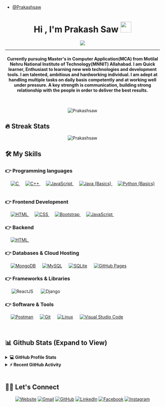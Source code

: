 - [@Prakashsaw](https://github.com/Prakashsaw) 
<h1 align="center">Hi , I'm Prakash Saw <img src="https://media.giphy.com/media/hvRJCLFzcasrR4ia7z/giphy.gif" width="35"></h1>

<p align="center">
  <a href="https://github.com/DenverCoder1/readme-typing-svg"><img src="https://readme-typing-svg.herokuapp.com?lines=Full-Stack+Web+Developer;DS%20|%20ALGO%20Enthusiast;ReactJS%20Developer;MERN%20Developer;Always%20learning%20new%20things&center=true&width=500&height=50&font=georgia"></a>
</p>
<hr/>


<h4 align="center">Currently pursuing Master's in Computer Application(MCA) from Motilal Nehru National Institute of Technology(MNNIT) Allahabad. I am Quick learner, Enthusiast to learning new web technologies and development tools. I am talented, ambitious and hardworking individual. I am adept at handling multiple tasks on daily basis competently and at working well under pressure. A key strength is communication, building strong relationship with the people in order to deliver the best results.</h4>
<br>
<p align="center"> <img src="https://komarev.com/ghpvc/?username=Prakash&label=Prakash's%20Profile%20Views%20&color=dc143c&style=plastic" alt="Prakashsaw" /> </p>


## 🔥 Streak Stats
<p align="center"><img align="center" src="https://github-readme-streak-stats.herokuapp.com/?user=Prakashsaw&theme=algolia" alt="Prakashsaw" /></p>


## 🛠️ My Skills
### 👉 Programming languages
<p align="left"> 
  &emsp; 
  <a href="https://www.cprogramming.com/" target="_blank"> 
    <img alt="C" src="https://img.shields.io/badge/C%20-%232370ED.svg?logo=c&logoColor=white">
  </a> 
  &emsp;
  <a href="https://www.w3schools.com/cpp/" target="_blank"> 
    <img alt="C++" src="https://img.shields.io/badge/C++%20-%2300599C.svg?logo=c%2B%2B&logoColor=white">
  </a> 
  &emsp;
  <a href="https://developer.mozilla.org/en-US/docs/Web/JavaScript" target="_blank"> 
     <img alt="JavaScript" src="https://img.shields.io/badge/JavaScript%20-%23F7DF1E.svg?logo=javascript&logoColor=black">
   </a>
  &emsp; 
  <a href="https://www.java.com" target="_blank"> 
    <img alt="Java" src="https://img.shields.io/badge/Java-%23007396.svg?logo=java&logoColor=white"> (Basics)
  </a>
  &emsp;
   <a href="https://www.python.org" target="_blank">
    <img alt="Python" src="https://img.shields.io/badge/Python%20-%2314354C.svg?logo=python&logoColor=white"> (Basics)
  </a>
  &emsp;
</p>


### 👉 Frontend Development
<p align="left"> 
  &emsp; 
  <a href="https://www.w3.org/html/" target="_blank"> 
   <img alt="HTML" src="https://img.shields.io/badge/HTML5%20-%23E34F26.svg?logo=html5&logoColor=white">
  </a>   
  &emsp;
  <a href="https://www.w3schools.com/css/" target="_blank">
    <img alt="CSS" src="https://img.shields.io/badge/CSS%20-%231572B6.svg?logo=css3&logoColor=white">
  </a> 
   &emsp;
  <a href="https://getbootstrap.com" target="_blank"> 
    <img alt="Bootstrap" src="https://img.shields.io/badge/Bootstrap-%23563D7C.svg?style=flat&logo=bootstrap&logoColor=white"/>
  </a>
&emsp; 
  <a href="https://developer.mozilla.org/en-US/docs/Web/JavaScript" target="_blank"> 
     <img alt="JavaScript" src="https://img.shields.io/badge/JavaScript%20-%23F7DF1E.svg?logo=javascript&logoColor=black">
  </a>
&emsp;
</p>


### 👉 Backend 

<p align="left"> 
  &emsp; 
  <a href="https://nodejs.org/en/docs" target="_blank"> 
   <img alt="HTML" src="https://img.shields.io/badge/Node.js-43853D?style=for-the-badge&logo=node.js&logoColor=white">
  </a>   
  &emsp;

### 👉 Databases & Cloud Hosting
<p align="left">
	
  &emsp;
    <a href="https://www.mongodb.com/cloud"><img alt="MongoDB" src="https://img.shields.io/badge/MongoDB-4EA94B?style=for-the-badge&logo=mongodb&logoColor=white"></a>
  &emsp;
    <a href="https://www.mysql.com/"><img alt="MySQL" src="https://img.shields.io/badge/MySQL-00000F?style=flat&logo=mysql&logoColor=white"></a>
  &emsp;
    <a href="https://www.sqlite.org/"><img alt="SQLite" src ="https://img.shields.io/badge/SQLite-07405E?style=flat&logo=sqlite&logoColor=white"/></a>
  &emsp;
    <a href="https://www.github.com"><img alt="GitHub Pages" src="https://img.shields.io/badge/GitHub%20Pages-%23327FC7.svg?style=flat&logo=github&logoColor=white"></a>
  &emsp;
	
</p>

### 👉 Frameworks & Libraries
<p align="left">

&emsp;&ensp;![ReactJS](https://img.shields.io/badge/React-20232A?style=for-the-badge&logo=react&logoColor=61DAFB)
&emsp;&ensp;![Django](https://img.shields.io/badge/django-%23092E20.svg?style=flat&logo=django&logoColor=white)

</p>

 
### 👉 Software & Tools
<p>
  &emsp;
<a href="#"><img alt="Postman" src="https://img.shields.io/badge/Postman-FF6C37?style=flat&logo=postman&logoColor=white"></a>
   &emsp;
    <a href="#"><img alt="Git" src="https://img.shields.io/badge/Git%20-%23F05033.svg?logo=git&logoColor=white"></a>
   &emsp;
    <a href="#"><img alt="Linux" src="https://img.shields.io/badge/Linux-FCC624?style=flat&logo=linux&logoColor=black"></a>
  &emsp;
    <a href="#"><img alt="Visual Studio Code" src="https://img.shields.io/badge/Visual%20Studio%20Code-0078d7.svg?logo=visual-studio-code&logoColor=white"></a>
  &emsp; 
</p>
<br/>


## 📊 Github Stats (Expand to View)

<details> 
  <summary><b>💻 GitHub Profile Stats</b></summary>
  <br/>
  <p align="center">
    <a href="https://github.com/Prakashsaw"><img align="center" src="https://github-readme-stats.vercel.app/api?username=Prakashsaw&show_icons=true&locale=en&theme=algolia" alt="Prakashsaw" height="192px"/></a>
	</p>
	<p  align="center">
	  <img src="https://github-readme-stats.vercel.app/api/top-langs?username=Prakashsaw&show_icons=true&locale=en&layout=compact&theme=algolia" alt="Prakashsaw" height="192px"/>
	</p>
  <br/>
  <b>Note:</b> Top languages is only a metric of the languages my public code consists of and doesn't reflect experience or skill level.
  </p>
</details>
<details>
  <summary><b>⚡ Recent GitHub Activity</b></summary>
  <br/>
   <a href="https://github.com/Prakashsaw"><img alt="Prakash's Activity Graph" src="https://github-readme-activity-graph.vercel.app/graph?username=Prakashsaw&custom_title=Prakash%20Saw's%20Contribution%20Graph&theme=react-dark" /></a>
  <br/>

</details>
<br/>


## 🙋‍♂️ Let's Connect

<p align="center">
  	<a href="https://prakashsawportfolio.netlify.app/"><img src="https://img.icons8.com/bubbles/50/000000/web.png" alt="Website"/></a>
	<a href="mailto:prakash1999saw@gmail.com"><img src="https://img.icons8.com/bubbles/50/000000/gmail.png" alt="Gmail"/></a>
	<a href="https://github.com/Prakashsaw"><img src="https://img.icons8.com/bubbles/50/000000/github.png" alt="GitHub"/></a>
	<a href="https://www.linkedin.com/in/prakash-saw-5b1215220/"><img src="https://img.icons8.com/bubbles/50/000000/linkedin.png" alt="LinkedIn"/></a>
	<a href="https://www.facebook.com/profile.php?id=100073966421919"><img src="https://img.icons8.com/bubbles/50/000000/facebook-new.png" alt="Facebook"/></a>
	<a href="https://www.instagram.com/_prakash8873/"><img src="https://img.icons8.com/bubbles/50/000000/instagram.png" alt="Instagram"/></a>
	
</p>

